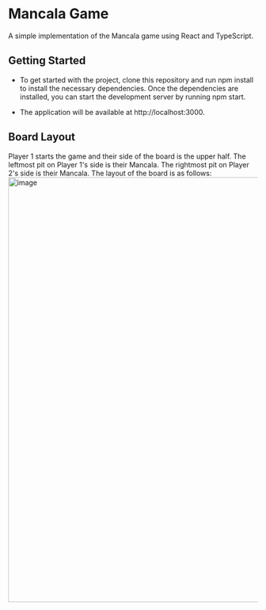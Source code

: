 # Mancala Game

A simple implementation of the Mancala game using React and TypeScript.

## Getting Started
- To get started with the project, clone this repository and run npm install to install the necessary dependencies. Once the dependencies are installed, you can start the development server by running npm start.

- The application will be available at http://localhost:3000.

## Board Layout
Player 1 starts the game and their side of the board is the upper half. The leftmost pit on Player 1's side is their Mancala. The rightmost pit on Player 2's side is their Mancala. The layout of the board is as follows:
<img width="857" alt="image" src="https://user-images.githubusercontent.com/25750537/230627792-1ca00967-8469-4309-8ce2-754571778496.png">

